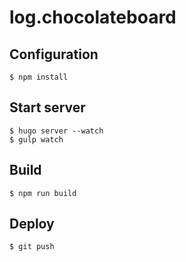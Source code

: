 log.chocolateboard
=========

## Configuration

```
$ npm install
```

## Start server

```
$ hugo server --watch
$ gulp watch
```

## Build

```
$ npm run build
```

## Deploy

```
$ git push
```
